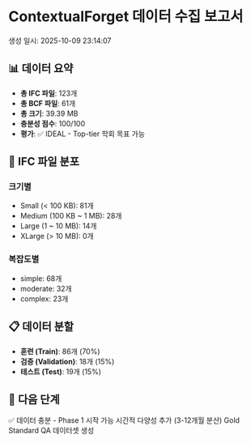 # ContextualForget 데이터 수집 보고서

생성 일시: 2025-10-09 23:14:07

## 📊 데이터 요약

- **총 IFC 파일**: 123개
- **총 BCF 파일**: 61개
- **총 크기**: 39.39 MB
- **충분성 점수**: 100/100
- **평가**: ✅ IDEAL - Top-tier 학회 목표 가능

## 📐 IFC 파일 분포

### 크기별
- Small (< 100 KB): 81개
- Medium (100 KB ~ 1 MB): 28개
- Large (1 ~ 10 MB): 14개
- XLarge (> 10 MB): 0개

### 복잡도별
- simple: 68개
- moderate: 32개
- complex: 23개


## 📋 데이터 분할

- **훈련 (Train)**: 86개 (70%)
- **검증 (Validation)**: 18개 (15%)
- **테스트 (Test)**: 19개 (15%)

## 🎯 다음 단계

✅ 데이터 충분 - Phase 1 시작 가능
시간적 다양성 추가 (3-12개월 분산)
Gold Standard QA 데이터셋 생성
